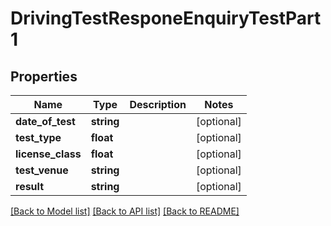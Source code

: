 # DrivingTestResponeEnquiryTestPart1

## Properties
Name | Type | Description | Notes
------------ | ------------- | ------------- | -------------
**date_of_test** | **string** |  | [optional] 
**test_type** | **float** |  | [optional] 
**license_class** | **float** |  | [optional] 
**test_venue** | **string** |  | [optional] 
**result** | **string** |  | [optional] 

[[Back to Model list]](../README.md#documentation-for-models) [[Back to API list]](../README.md#documentation-for-api-endpoints) [[Back to README]](../README.md)


